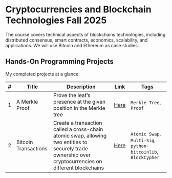 # Cryptocurrencies and Blockchain Technologies Fall 2025

The course covers technical aspects of blockchains technologies, including distributed consensus, smart contracts, economics, scalability, and applications. We will use Bitcoin and Ethereum as case studies.

## Hands-On Programming Projects

My completed projects at a glance:

| # | Title | Description | Link | Tags |
| - | - | - | - | - |
| 1 | A Merkle Proof | Prove the leaf’s presence at the given position in the Merkle tree | [Here](labs/proj-1) | `Merkle Tree`, `Proof` |
| 2| Bitcoin Transactions | Create a transaction called a cross-chain atomic swap, allowing two entities to securely trade ownership over cryptocurrencies on different blockchains | [Here](labs/proj-2) | `Atomic Swap`, `Multi-Sig`, `python-bitcoinlib`, `BlockCypher` |
